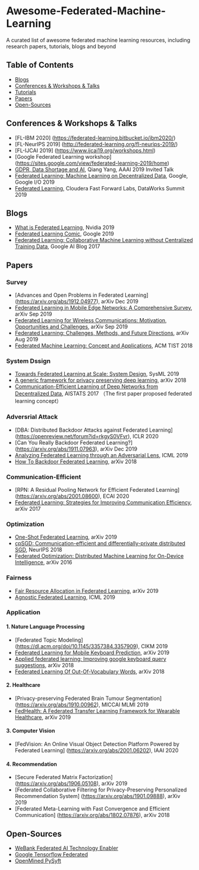 # Awesome-Federated-Machine-Learning
A curated list of awesome federated machine learning resources, including research papers, tutorials, blogs and beyond

## Table of Contents

 - [Blogs](#blogs)
 - [Conferences & Workshops & Talks](#talks)
 - [Tutorials](#tutorials)
 - [Papers](#papers)
 - [Open-Sources](#open-sources)
 
## Conferences & Workshops & Talks
 * [FL-IBM 2020] (https://federated-learning.bitbucket.io/ibm2020/)
 * [FL-NeurIPS 2019] (http://federated-learning.org/fl-neurips-2019/)
 * [FL-IJCAI 2019] (https://www.ijcai19.org/workshops.html)
 * [Google Federated Learning workshop] (https://sites.google.com/view/federated-learning-2019/home)
 * [GDPR, Data Shortage and AI](https://vimeo.com/313941621), Qiang Yang, AAAI 2019 Invited Talk
 * [Federated Learning: Machine Learning on Decentralized Data](https://www.youtube.com/watch?v=89BGjQYA0uE),   Google, Google I/O 2019
 * [Federated Learning](https://www.youtube.com/watch?v=xJkY3ehX_MI),   Cloudera Fast Forward Labs, DataWorks Summit 2019

## Blogs
 * [What is Federated Learning](https://blogs.nvidia.com/blog/2019/10/13/what-is-federated-learning/),   Nvidia 2019
 * [Federated Learning Comic](https://federated.withgoogle.com/),   Google 2019
 * [Federated Learning: Collaborative Machine Learning without Centralized Training Data](https://ai.googleblog.com/2017/04/federated-learning-collaborative.html),   Google AI Blog 2017
 
## Papers

### **Survey**
 * [Advances and Open Problems in Federated Learning] (https://arxiv.org/abs/1912.04977), arXiv Dec 2019
 * [Federated Learning in Mobile Edge Networks: A Comprehensive Survey](https://arxiv.org/abs/1909.11875), arXiv Sep 2019
 * [Federated Learning for Wireless Communications: Motivation, Opportunities and Challenges](https://arxiv.org/abs/1908.06847), arXiv Sep 2019
 * [Federated Learning: Challenges, Methods, and Future Directions](https://arxiv.org/abs/1908.07873), arXiv Aug 2019 
 * [Federated Machine Learning: Concept and Applications](https://arxiv.org/abs/1902.04885), ACM TIST 2018
 

### **System Dssign**
 * [Towards Federated Learning at Scale: System Design](https://arxiv.org/abs/1902.01046), SysML 2019
 * [A generic framework for privacy preserving deep learning](https://arxiv.org/abs/1811.04017), arXiv 2018
 * [Communication-Efficient Learning of Deep Networks from Decentralized Data](https://arxiv.org/abs/1602.05629), AISTATS 2017 （The first paper proposed federated learning concept）
 
### **Adversrial Attack**
 * [DBA: Distributed Backdoor Attacks against Federated Learning] (https://openreview.net/forum?id=rkgyS0VFvr), ICLR 2020
 * [Can You Really Backdoor Federated Learning?] (https://arxiv.org/abs/1911.07963), arXiv Dec 2019
 * [Analyzing Federated Learning through an Adversarial Lens](https://arxiv.org/abs/1811.12470), ICML 2019
 * [How To Backdoor Federated Learning](https://arxiv.org/abs/1807.00459), arXiv 2018


### **Communication-Efficient**
 * [RPN: A Residual Pooling Network for Efficient Federated Learning] (https://arxiv.org/abs/2001.08600), ECAI 2020
 * [Federated Learning: Strategies for Improving Communication Efficiency](https://arxiv.org/abs/1610.05492), arXiv 2017


### **Optimization**
 * [One-Shot Federated Learning](https://arxiv.org/abs/1902.11175), arXiv 2019
 * [cpSGD: Communication-efficient and differentially-private distributed SGD](https://arxiv.org/abs/1805.10559), NeurIPS 2018
 * [Federated Optimization: Distributed Machine Learning for On-Device Intelligence](https://arxiv.org/abs/1610.02527), arXiv 2016
 
### **Fairness**
 * [Fair Resource Allocation in Federated Learning](https://arxiv.org/abs/1905.10497), arXiv 2019
 * [Agnostic Federated Learning](https://arxiv.org/abs/1902.00146), ICML 2019
 
### **Application**

#### 1. Nature Language Processing
 * [Federated Topic Modeling] (https://dl.acm.org/doi/10.1145/3357384.3357909), CIKM 2019
 * [Federated Learning for Mobile Keyboard Prediction](https://arxiv.org/abs/1811.03604), arXiv 2019
 * [Applied federated learning: Improving google keyboard query suggestions](https://arxiv.org/abs/1812.02903), arXiv 2018
 * [Federated Learning Of Out-Of-Vocabulary Words](https://arxiv.org/abs/1903.10635), arXiv 2018

#### 2. Healthcare
 * [Privacy-preserving Federated Brain Tumour Segmentation] (https://arxiv.org/abs/1910.00962), MICCAI MLMI 2019
 * [FedHealth: A Federated Transfer Learning Framework for Wearable Healthcare](https://arxiv.org/abs/1907.09173), arXiv 2019


#### 3. Computer Vision
 * [FedVision: An Online Visual Object Detection Platform Powered by Federated Learning] (https://arxiv.org/abs/2001.06202), IAAI 2020


#### 4. Recommendation
 * [Secure Federated Matrix Factorization] (https://arxiv.org/abs/1906.05108), arXiv 2019
 * [Federated Collaborative Filtering for Privacy-Preserving Personalized Recommendation System] (https://arxiv.org/abs/1901.09888), arXiv 2019
 * [Federated Meta-Learning with Fast Convergence and Efficient Communication] (https://arxiv.org/abs/1802.07876), arXiv 2018
 


## Open-Sources
 * [WeBank Federated AI Technology Enabler](https://github.com/FederatedAI/FATE)
 * [Google Tensorflow Federated](https://github.com/tensorflow/federated)
 * [OpenMined PySyft](https://github.com/OpenMined/PySyft)
 
